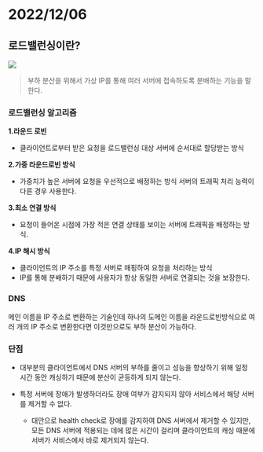 # 2022/12/06

## 로드밸런싱이란?

![](https://velog.velcdn.com/images/ririti/post/f0fe7826-54df-40ba-9fc1-b51b0f43792a/image.png)



>부하 분산을 위해서 가상 IP를 통해 여러 서버에 접속하도록 분배하는 기능을 말한다.


### 로드밸런싱 알고리즘

**1.라운드 로빈**
- 클라이언트로부터 받은 요청을 로드밸런싱 대상 서버에 순서대로 할당받는 방식

**2.가중 라운드로빈 방식**
- 가중치가 높은 서버에 요청을 우선적으로 배정하는 방식
  서버의 트래픽 처리 능력이 다른 경우 사용한다.

**3.최소 연결 방식**
- 요청이 들어온 시점에 가장 적은 연결 상태를 보이는 서버에 트래픽을 배정하는 방식.

**4.IP 해시 방식**
- 클라이언트의 IP 주소를 특정 서버로 매핑하여 요청을 처리하는 방식
-  IP를 통해 분배하기 때문에 사용자가 항상 동일한 서버로 연결되는 것을 보장한다.


### DNS
메인 이름을 IP 주소로 변환하는 기술인데 하나의 도메인 이름을 라운드로빈방식으로 여러 개의 IP 주소로 변환한다면 이것만으로도 부하 분산이 가능하다.

### 단점

- 대부분의 클라이언트에서 DNS 서버의 부하를 줄이고 성능을 향상하기 위해 일정 시간 동안 캐싱하기 때문에 분산이 균등하게 되지 않는다.

- 특정 서버에 장애가 발생하더라도 장애 여부가 감지되지 않아 서비스에서 해당 서버를 제거할 수 없다.
    - 대안으로 health check로 장애를 감지하여 DNS 서버에서 제거할 수 있지만, 모든 DNS 서버에 적용되는 데에 많은 시간이 걸리며 클라이언트의 캐싱 때문에 서버가 서비스에서 바로 제거되지 않는다.